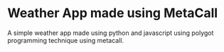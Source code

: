 # Weather App made using MetaCall

A simple weather app made using python and javascript using polygot programming technique using metacall.
